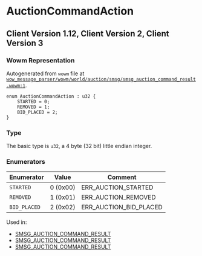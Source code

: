 # AuctionCommandAction

## Client Version 1.12, Client Version 2, Client Version 3

### Wowm Representation

Autogenerated from `wowm` file at [`wow_message_parser/wowm/world/auction/smsg/smsg_auction_command_result.wowm:1`](https://github.com/gtker/wow_messages/tree/main/wow_message_parser/wowm/world/auction/smsg/smsg_auction_command_result.wowm#L1).

```rust,ignore
enum AuctionCommandAction : u32 {
    STARTED = 0;
    REMOVED = 1;
    BID_PLACED = 2;
}
```
### Type
The basic type is `u32`, a 4 byte (32 bit) little endian integer.
### Enumerators
| Enumerator | Value  | Comment |
| --------- | -------- | ------- |
| `STARTED` | 0 (0x00) | ERR_AUCTION_STARTED |
| `REMOVED` | 1 (0x01) | ERR_AUCTION_REMOVED |
| `BID_PLACED` | 2 (0x02) | ERR_AUCTION_BID_PLACED |

Used in:
* [SMSG_AUCTION_COMMAND_RESULT](smsg_auction_command_result.md)
* [SMSG_AUCTION_COMMAND_RESULT](smsg_auction_command_result.md)
* [SMSG_AUCTION_COMMAND_RESULT](smsg_auction_command_result.md)

